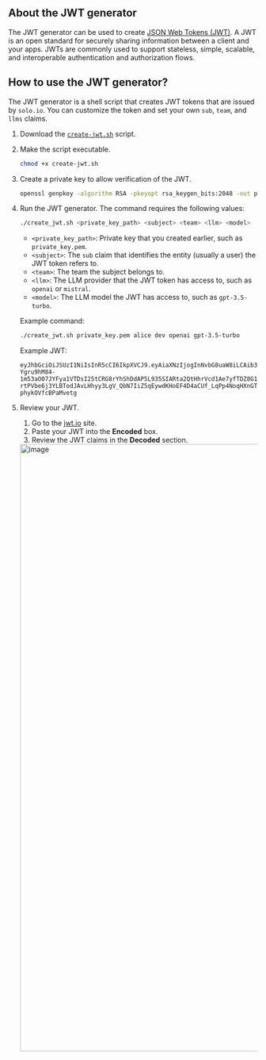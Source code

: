 ## About the JWT generator 

The JWT generator can be used to create [JSON Web Tokens (JWT)](https://auth0.com/docs/secure/tokens/json-web-tokens). A JWT is an open standard for securely sharing information between a client and your apps. JWTs are commonly used to support stateless, simple, scalable, and interoperable authentication and authorization flows.

## How to use the JWT generator? 

The JWT generator is a shell script that creates JWT tokens that are issued by `solo.io`. You can customize the token and set your own `sub`, `team`, and `llms` claims. 

1. Download the [`create-jwt.sh`](create-jwt.sh) script.
2. Make the script executable.
   ```sh
   chmod +x create-jwt.sh
   ``` 

3. Create a private key to allow verification of the JWT. 
   ```sh
   openssl genpkey -algorithm RSA -pkeyopt rsa_keygen_bits:2048 -out private_key.pem
   ```

4. Run the JWT generator. The command requires the following values: 
   ```sh
   ./create_jwt.sh <private_key_path> <subject> <team> <llm> <model>
   ```
   * `<private_key_path>`: Private key that you created earlier, such as `private_key.pem`. 
   * `<subject>`: The `sub` claim that identifies the entity (usually a user) the JWT token refers to.
   * `<team>`: The team the subject belongs to.
   * `<llm>`: The LLM provider that the JWT token has access to, such as `openai` or `mistral`.
   * `<model>`: The LLM model the JWT has access to, such as `gpt-3.5-turbo`.
  
   Example command: 
   ```sh
   ./create_jwt.sh private_key.pem alice dev openai gpt-3.5-turbo
   ```

   Example JWT:
   ```
   eyJhbGciOiJSUzI1NiIsInR5cCI6IkpXVCJ9.eyAiaXNzIjogInNvbG8uaW8iLCAib3JnIjogInNvbG8uaW8iLCAic3ViIjogImFsaWNlIiwgInRlYW0iOiAiZGV2IiwgImxsbXMiOiB7ICJvcGVuYWkiOiBbICJncHQtMy41LXR1cmJvIiBdIH0gfQ.I7whTti0aDKxlILc5uLK9oo6TljGS6JUrjPVd6z1PxzucUa_cnuKkY0qj_wrkzyVN5djy4t2ggE1uBO8Llpwi-Ygru9hM84-1m53aO07JYFya1VTDsI25tCRG8rYhShDdAP5L935SIARta2QtHhrVcd1Ae7yfTDZ8G1DXLtjR2QelszCd2R8PioCQmqJ8PeKg4sURhu05GlBCZoXES9-rtPVbe6j3YLBTodJAvLHhyy3LgV_QbN7IiZ5qEywdKHoEF4D4aCUf_LqPp4NoqHXnGT4jLzWJEtZXHQ4sgRy_5T93NOLzWLdIjgMjGO_F0aVLwBzU-phykOVfcBPaMvetg
   ```

5. Review your JWT.
   1. Go to the [jwt.io](https://jwt.io/) site.
   2. Paste your JWT into the **Encoded** box.
   3. Review the JWT claims in the **Decoded** section.
  
   <img width="1225" alt="image" src="https://github.com/user-attachments/assets/7a57a156-3455-47c3-b5a3-5acb840307c8">


   
   
